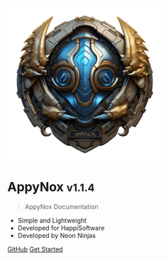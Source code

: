 <img src="_media/icon.png" alt="AppyNox Logo" width="350" height="350">

<h1>AppyNox <small>v1.1.4</small></h1>

> AppyNox Documentation

- Simple and Lightweight
- Developed for HappiSoftware
- Developed by Neon Ninjas

[GitHub](https://github.com/HappiSoftware/AppyNox)
[Get Started](#Introduction)
